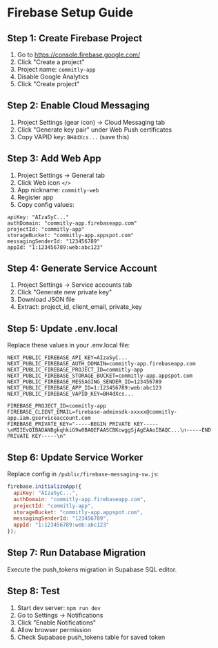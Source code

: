 # Firebase Setup Guide

## Step 1: Create Firebase Project
1. Go to https://console.firebase.google.com/
2. Click "Create a project"
3. Project name: `commitly-app`
4. Disable Google Analytics
5. Click "Create project"

## Step 2: Enable Cloud Messaging
1. Project Settings (gear icon) → Cloud Messaging tab
2. Click "Generate key pair" under Web Push certificates
3. Copy VAPID key: `BH4dXcs...` (save this)

## Step 3: Add Web App
1. Project Settings → General tab
2. Click Web icon `</>`
3. App nickname: `commitly-web`
4. Register app
5. Copy config values:

```
apiKey: "AIzaSyC..."
authDomain: "commitly-app.firebaseapp.com"
projectId: "commitly-app"
storageBucket: "commitly-app.appspot.com"
messagingSenderId: "123456789"
appId: "1:123456789:web:abc123"
```

## Step 4: Generate Service Account
1. Project Settings → Service accounts tab
2. Click "Generate new private key"
3. Download JSON file
4. Extract: project_id, client_email, private_key

## Step 5: Update .env.local
Replace these values in your .env.local file:

```env
NEXT_PUBLIC_FIREBASE_API_KEY=AIzaSyC...
NEXT_PUBLIC_FIREBASE_AUTH_DOMAIN=commitly-app.firebaseapp.com
NEXT_PUBLIC_FIREBASE_PROJECT_ID=commitly-app
NEXT_PUBLIC_FIREBASE_STORAGE_BUCKET=commitly-app.appspot.com
NEXT_PUBLIC_FIREBASE_MESSAGING_SENDER_ID=123456789
NEXT_PUBLIC_FIREBASE_APP_ID=1:123456789:web:abc123
NEXT_PUBLIC_FIREBASE_VAPID_KEY=BH4dXcs...

FIREBASE_PROJECT_ID=commitly-app
FIREBASE_CLIENT_EMAIL=firebase-adminsdk-xxxxx@commitly-app.iam.gserviceaccount.com
FIREBASE_PRIVATE_KEY="-----BEGIN PRIVATE KEY-----\nMIIEvQIBADANBgkqhkiG9w0BAQEFAASCBKcwggSjAgEAAoIBAQC...\n-----END PRIVATE KEY-----\n"
```

## Step 6: Update Service Worker
Replace config in `/public/firebase-messaging-sw.js`:

```javascript
firebase.initializeApp({
  apiKey: "AIzaSyC...",
  authDomain: "commitly-app.firebaseapp.com",
  projectId: "commitly-app",
  storageBucket: "commitly-app.appspot.com",
  messagingSenderId: "123456789",
  appId: "1:123456789:web:abc123"
});
```

## Step 7: Run Database Migration
Execute the push_tokens migration in Supabase SQL editor.

## Step 8: Test
1. Start dev server: `npm run dev`
2. Go to Settings → Notifications
3. Click "Enable Notifications"
4. Allow browser permission
5. Check Supabase push_tokens table for saved token